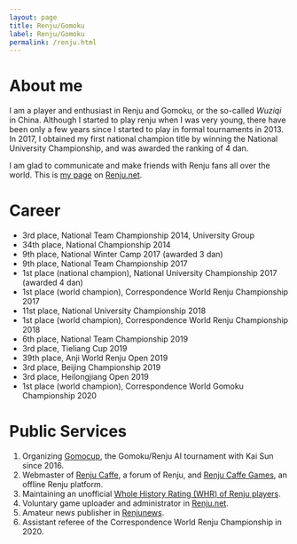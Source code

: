 ```yaml
---
layout: page
title: Renju/Gomoku
label: Renju/Gomoku
permalink: /renju.html
---
```


About me
========

I am a player and enthusiast in Renju and Gomoku, or the so-called _Wuziqi_ in China. Although I started to play renju when I was very young, there have been only a few years since I started to play in formal tournaments in 2013. In 2017, I obtained my first national champion title by winning the National University Championship, and was awarded the ranking of 4 dan.

I am glad to communicate and make friends with Renju fans all over the world. This is [my page](http://renju.net/people/worldplayers.php?people_id=2516) on [Renju.net](http://renju.net/).

Career
======

* 3rd place, National Team Championship 2014, University Group
* 34th place, National Championship 2014
* 9th place, National Winter Camp 2017 (awarded 3 dan)
* 9th place, National Team Championship 2017
* 1st place (national champion), National University Championship 2017 (awarded 4 dan)
* 1st place (world champion), Correspondence World Renju Championship 2017
* 11st place, National University Championship 2018
* 1st place (world champion), Correspondence World Renju Championship 2018
* 6th place, National Team Championship 2019
* 3rd place, Tieliang Cup 2019
* 39th place, Anji World Renju Open 2019
* 3rd place, Beijing Championship 2019
* 3rd place, Heilongjiang Open 2019
* 1st place (world champion), Correspondence World Gomoku Championship 2020

Public Services
===============

1. Organizing [Gomocup](https://gomocup.org/), the Gomoku/Renju AI tournament with Kai Sun since 2016.
2. Webmaster of [Renju Caffe](http://www.renjucaffe.com/), a forum of Renju, and [Renju Caffe Games](http://games.renjucaffe.com/), an offline Renju platform.
3. Maintaining an unofficial [Whole History Rating (WHR) of Renju players](https://renjurating.wind23.com/).
4. Voluntary game uploader and administrator in [Renju.net](http://renju.net/).
5. Amateur news publisher in [Renjunews](http://renjunews.com/).
6. Assistant referee of the Correspondence World Renju Championship in 2020.
